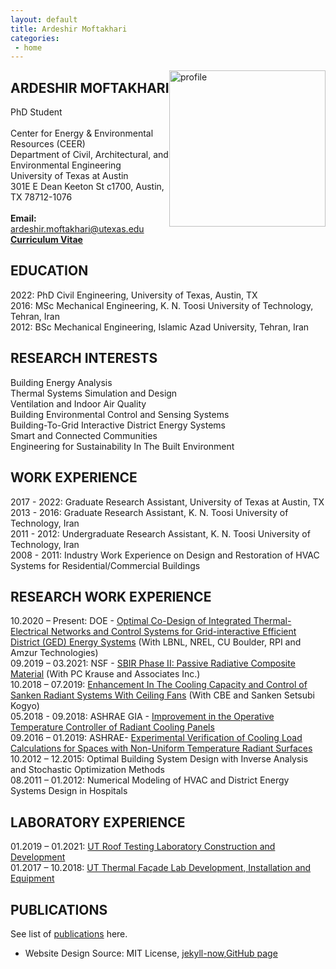 ```yaml
---
layout: default
title: Ardeshir Moftakhari  
categories:
 - home
---
```


<img src="{{ site.baseurl }}/images/profile.jpg" alt="profile"
	title="Ardeshir Moftakhari" width="250" style="float: right;" />
	
	
## ARDESHIR MOFTAKHARI
PhD Student <br />
  <br />
  Center for Energy & Environmental Resources (CEER) <br />
  Department of Civil, Architectural, and Environmental Engineering <br />
  University of Texas at Austin <br />
  301E E Dean Keeton St c1700, Austin, TX 78712-1076 <br />
  <br />
**Email:** <ardeshir.moftakhari@utexas.edu>
<br/>
[**Curriculum Vitae**](Ardi_CV.pdf) 

## EDUCATION
2022: PhD Civil Engineering, University of Texas, Austin, TX <br />
2016: MSc Mechanical Engineering, K. N. Toosi University of Technology, Tehran, Iran<br />
2012: BSc Mechanical Engineering, Islamic Azad University, Tehran, Iran<br />

## RESEARCH INTERESTS
Building Energy Analysis<br />
Thermal Systems Simulation and Design <br />
Ventilation and Indoor Air Quality <br />
Building Environmental Control and Sensing Systems <br />
Building-To-Grid Interactive District Energy Systems <br />
Smart and Connected Communities<br />
Engineering for Sustainability In The Built Environment <br />

## WORK EXPERIENCE

2017 - 2022: Graduate Research Assistant, University of Texas at Austin, TX <br />
2013 - 2016:     Graduate Research Assistant, K. N. Toosi University of Technology, Iran <br />
2011 - 2012:     Undergraduate Research Assistant, K. N. Toosi University of Technology, Iran <br />
2008 - 2011:     Industry Work Experience on Design and Restoration of HVAC Systems for Residential/Commercial Buildings <br />

## RESEARCH WORK EXPERIENCE
10.2020 – Present: DOE - [Optimal Co-Design of Integrated Thermal-Electrical Networks and Control Systems for 
Grid-interactive Efficient District (GED) Energy Systems](https://www.colorado.edu/lab/sbs/grid-interactive-efficient-district-energy-system) (With LBNL, NREL, CU Boulder, RPI and  Amzur Technologies) <br />
09.2019 – 03.2021: NSF - [SBIR Phase II: Passive Radiative Composite Material](https://www.nsf.gov/awardsearch/showAward?AWD_ID=1831805&HistoricalAwards=false) (With PC Krause and Associates Inc.)<br />
10.2018 – 07.2019: [Enhancement In The Cooling Capacity and Control of Sanken Radiant Systems With Ceiling Fans](https://cbe.berkeley.edu/centerline/engineering-leader-sanken-to-collaborate-on-radiant-cooling-technologies/) (With CBE and Sanken Setsubi Kogyo)<br />
05.2018 - 09.2018: ASHRAE GIA - [Improvement in the Operative Temperature Controller of Radiant Cooling Panels](https://www.ashrae.org/file%20library/technical%20resources/research/ashrae%20rp/rpbyregion-a20.v1.xls) <br />
09.2016 – 01.2019: ASHRAE- [Experimental Verification of Cooling Load Calculations for Spaces with Non-Uniform Temperature Radiant Surfaces](http://research.ashrae.org/html/) <br />
10.2012 – 12.2015:  Optimal Building System Design with Inverse Analysis and Stochastic Optimization Methods<br />
08.2011 – 01.2012: Numerical Modeling of HVAC and District Energy Systems Design in Hospitals <br />

## LABORATORY EXPERIENCE
01.2019 – 01.2021: [UT Roof Testing Laboratory Construction and Development](https://www.caee.utexas.edu/prof/Novoselac/atila_files/Laboratories.html#UTest%20House) <br />
01.2017 – 10.2018: [UT Thermal Façade Lab Development, Installation and Equipment](https://soa.utexas.edu/resources/thermal-lab) <br />

## PUBLICATIONS 
See list of [publications](https://github.com/amoftakhari/amoftakhari.github.io/pub.md) here.
<br />
* Website Design Source: MIT License, [jekyll-now](https://github.com/barryclark/jekyll-now),[GitHub page](https://github.com/khinkelman/khinkelman.github.io)
